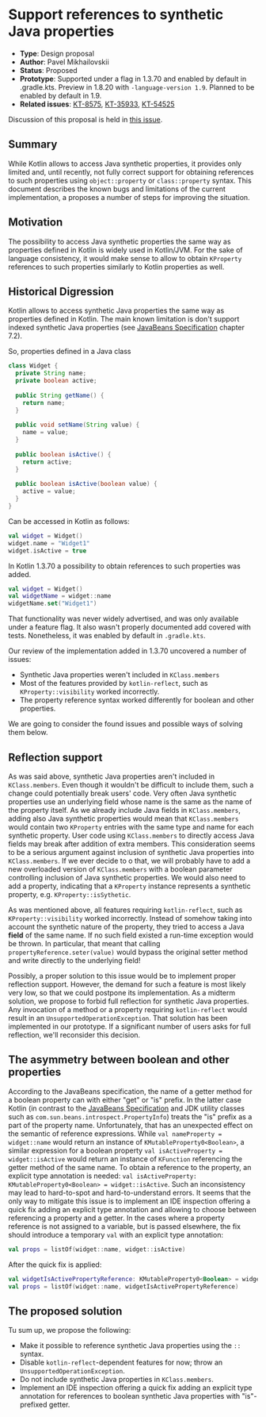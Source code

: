 # Support references to synthetic Java properties

* **Type**: Design proposal
* **Author**: Pavel Mikhailovskii
* **Status**: Proposed
* **Prototype**: Supported under a flag in 1.3.70 and enabled by default in .gradle.kts. Preview in 1.8.20 with `-language-version 1.9`. Planned to be enabled by default in 1.9.
* **Related issues**: [KT-8575](https://youtrack.jetbrains.com/issue/KT-8575), [KT-35933](https://youtrack.jetbrains.com/issue/KT-35933), [KT-54525](https://youtrack.jetbrains.com/issue/KT-54525)

Discussion of this proposal is held in [this issue](https://github.com/Kotlin/KEEP/issues/328).

## Summary

While Kotlin allows to access Java synthetic properties, it provides only limited and, until recently, 
not fully correct support for obtaining references to such properties using `object::property` or `class::property` syntax. 
This document describes the known bugs and limitations of the current implementation, a proposes a number of steps for improving the situation. 

## Motivation

The possibility to access Java synthetic properties the same way as properties defined in Kotlin is widely used in Kotlin/JVM.
For the sake of language consistency, it would make sense to allow to obtain `KProperty` references to such properties
similarly to Kotlin properties as well.

## Historical Digression

Kotlin allows to access synthetic Java properties the same way as properties defined in Kotlin.
The main known limitation is don't support indexed synthetic Java properties
(see [JavaBeans Specification](https://download.oracle.com/otndocs/jcp/7224-javabeans-1.01-fr-spec-oth-JSpec/) chapter 7.2).  

So, properties defined in a Java class
```java
class Widget {
  private String name;
  private boolean active;
  
  public String getName() {
    return name;
  }
  
  public void setName(String value) {
    name = value;
  }
  
  public boolean isActive() {
    return active;
  }
  
  public boolean isActive(boolean value) {
    active = value;
  }
}
```
Can be accessed in Kotlin as follows:
```kotlin
val widget = Widget()
widget.name = "Widget1"
widget.isActive = true
```

In Kotlin 1.3.70 a possibility to obtain references to such properties was added.
```kotlin
val widget = Widget()
val widgetName = widget::name
widgetName.set("Widget1")
```
That functionality was never widely advertised, and was only available under a feature flag.
It also wasn't properly documented add covered with tests.
Nonetheless, it was enabled by default in `.gradle.kts`.

Our review of the implementation added in 1.3.70 uncovered a number of issues:
- Synthetic Java properties weren't included in `KClass.members`
- Most of the features provided by `kotlin-reflect`, such as `KProperty::visibility` worked incorrectly.
- The property reference syntax worked differently for boolean and other properties.

We are going to consider the found issues and possible ways of solving them below.

## Reflection support

As was said above, synthetic Java properties aren't included in `KClass.members`.
Even though it wouldn't be difficult to include them, such a change could potentially break users' code.
Very often Java synthetic properties use an underlying field whose name is the same as the name of the property itself.
As we already include Java fields in `KClass.members`, adding also Java synthetic properties would mean that `KClass.members` would
contain two `KProperty` entries with the same type and name for each synthetic property. 
User code using `KClass.members` to directly access Java fields may break after addition of extra members.
This consideration seems to be a serious argument against inclusion of synthetic Java properties into `KClass.members`.
If we ever decide to o that, we will probably have to add a new overloaded version of `KClass.members`
with a boolean parameter controlling inclusion of Java synthetic properties.
We would also need to add a property, indicating that a `KProperty` instance represents a synthetic property,
e.g. `KProperty::isSythetic`.

As was mentioned above, all features requiring `kotlin-reflect`, such as `KProperty::visibility` worked incorrectly. 
Instead of somehow taking into account the synthetic nature of the property, they tried to access a Java **field** of the same name. 
If no such field existed a run-time exception would be thrown.
In particular, that meant that calling `propertyReference.seter(value)` would bypass the original setter method and write
directly to the underlying field!

Possibly, a proper solution to this issue would be to implement proper reflection support.
However, the demand for such a feature is most likely very low, so that we could postpone its implementation.
As a midterm solution, we propose to forbid full reflection for synthetic Java properties.
Any invocation of a method or a property requiring `kotlin-reflect` would result in an `UnsupportedOperationException`.
That solution has been implemented in our prototype.
If a significant number of users asks for full reflection, we'll reconsider this decision.

## The asymmetry between boolean and other properties

According to the JavaBeans specification, the name of a getter method for a boolean property can with either "get" or "is" prefix.
In the latter case Kotlin
(in contrast to the [JavaBeans Specification](https://download.oracle.com/otndocs/jcp/7224-javabeans-1.01-fr-spec-oth-JSpec/)
and JDK utility classes such as `com.sun.beans.introspect.PropertyInfo`) treats the "is" prefix as a part of the property name.
Unfortunately, that has an unexpected effect on the semantic of reference expressions.
While `val nameProperty = widget::name` would return an instance of `KMutableProperty0<Boolean>`, a similar expression for a boolean property
`val isActiveProperty = widget::isActive` would return an instance of `KFunction` referencing the getter method of the same name.
To obtain a reference to the property, an explicit type annotation is needed:
`val isActiveProperty: KMutableProperty0<Boolean> = widget::isActive`.
Such an inconsistency may lead to hard-to-spot and hard-to-understand errors. 
It seems that the only way to mitigate this issue is to implement an IDE inspection offering a quick fix adding an
explicit type annotation and allowing to choose between referencing a property and a getter.
In the cases where a property reference is not assigned to a variable, but is passed elsewhere,
the fix should introduce a temporary `val` with an explicit type annotation:
```kotlin
val props = listOf(widget::name, widget::isActive)
```
After the quick fix is applied:
```kotlin
val widgetIsActivePropertyReference: KMutableProperty0<Boolean> = widget::isActive
val props = listOf(widget::name, widgetIsActivePropertyReference)
```

## The proposed solution

Tu sum up, we propose the following:
- Make it possible to reference synthetic Java properties using the `::` syntax.
- Disable `kotlin-reflect`-dependent features for now; throw an `UnsupportedOperationException`.
- Do not include synthetic Java properties in `KClass.members`.
- Implement an IDE inspection  offering a quick fix adding an explicit type annotation for references to boolean 
synthetic Java properties with "is"-prefixed getter.
